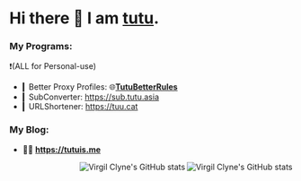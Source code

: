# Hi there 👋 I am [tutu](https://git.io/bunizao).

### My Programs:
❗️(ALL for Personal-use)  
 - ▎Better Proxy Profiles: 🌐[**TutuBetterRules**](https://github.com/bunizao/TutuBetterRules)  
 - ▎SubConverter: https://sub.tutu.asia  
 - ▎URLShortener: https://tuu.cat  

### My Blog:
 - 🏃‍♂️ **https://tutuis.me**
<a href="https://github.com/bunizao#gh-light-mode-only">
  <img src="https://github-readme-stats.vercel.app/api?username=bunizao&show_icons=true&hide_border=true&icon_color=586069&title_color=60696f&include_all_commits=true&hide_title=true" align="right" alt="Virgil Clyne's GitHub stats" />
</a>

<a href="https://github.com/bunizao#gh-dark-mode-only">
  <img src="https://github-readme-stats.vercel.app/api?username=bunizao&show_icons=true&hide_border=true&icon_color=60696f&title_color=8d939d&include_all_commits=true&hide_title=true&bg_color=21262d&text_color=8d939d" align="right" alt="Virgil Clyne's GitHub stats" />
</a>
